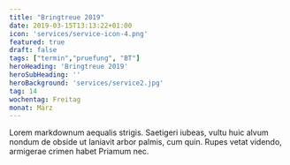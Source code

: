 ```yaml
---
title: "Bringtreue 2019"
date: 2019-03-15T13:13:22+01:00
icon: 'services/service-icon-4.png'
featured: true
draft: false
tags: ["termin","pruefung", "BT"]
heroHeading: 'Bringtreue 2019'
heroSubHeading: ''
heroBackground: 'services/service2.jpg'
tag: 14
wochentag: Freitag
monat: März
---
```


Lorem markdownum aequalis strigis. Saetigeri iubeas, vultu huic alvum nondum
de obside ut laniavit arbor palmis, cum quin. Rupes vetat videndo, armigerae
crimen habet Priamum nec.


